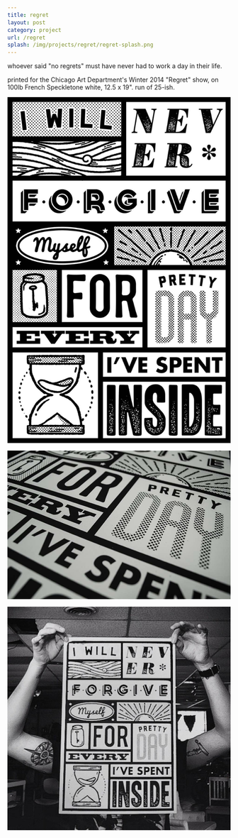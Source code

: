 ```yaml
---
title: regret
layout: post
category: project
url: /regret
splash: /img/projects/regret/regret-splash.png
---
```


whoever said "no regrets" must have never had to work a day in their life. 

printed for the Chicago Art Department's Winter 2014 "Regret" show, on 100lb French Speckletone white, 12.5 x 19". run of 25-ish. 

![regret-01](/img/projects/regret/regret-full-export.jpg)

<!-- <p class='center'><img src='/img/projects/regret/regret-full.jpg' /></p> -->

![regret-02](/img/projects/regret/regret-2.jpg)

![regret-03](/img/projects/regret/regret-big.jpg)